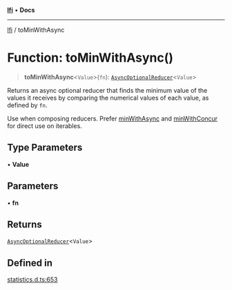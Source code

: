 [**lfi**](../readme.md) • **Docs**

***

[lfi](../globals.md) / toMinWithAsync

# Function: toMinWithAsync()

> **toMinWithAsync**\<`Value`\>(`fn`): [`AsyncOptionalReducer`](../type-aliases/AsyncOptionalReducer.md)\<`Value`\>

Returns an async optional reducer that finds the minimum value of the values
it receives by comparing the numerical values of each value, as defined by
`fn`.

Use when composing reducers. Prefer [minWithAsync](minWithAsync.md) and
[minWithConcur](minWithConcur.md) for direct use on iterables.

## Type Parameters

• **Value**

## Parameters

• **fn**

## Returns

[`AsyncOptionalReducer`](../type-aliases/AsyncOptionalReducer.md)\<`Value`\>

## Defined in

[statistics.d.ts:653](https://github.com/TomerAberbach/lfi/blob/95b3b82a9fc32cec65089cf86d003d7620dc44fc/src/operations/statistics.d.ts#L653)
